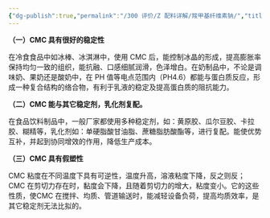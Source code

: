 ```yaml
---
{"dg-publish":true,"permalink":"/300 评价/Z 配料详解/羧甲基纤维素钠/","title":"羧甲基纤维素钠","created":"2024-01-25T18:45:04.000+08:00","updated":"2024-01-25T18:45:04.000+08:00"}
---
```



**（一）CMC 具有很好的稳定性**

在冷食食品中如冰棒、冰淇淋中，使用 CMC 后，能控制冰晶的形成，提高膨胀率保持均匀一致的组织，能抗融、口感细腻润滑，色泽增白。在奶制品中，不论是调味奶、果奶还是酸奶中，在 PH 值等电点范围内（PH4.6）都能与蛋白质反应，形成一种复合结构的络合物，有利于乳液的稳定及提高蛋白质的阻抗能力。

  

**（二）CMC 能与其它稳定剂，乳化剂复配。**

在食品饮料制品中，一般厂家都使用多种稳定剂，如：黄原胶、瓜尔豆胶、卡拉胶、糊精等，乳化剂如：单硬脂酸甘油脂、蔗糖脂肪酸酯等，进行复配。能使优势互补，并起到协同增效的作用，降低生产成本。

  

**（三）CMC 具有假塑性**

CMC 粘度在不同温度下具有可逆性，温度升高，溶液粘度下降，反之则反；CMC 在剪切力存在时，黏度会下降，且随着剪切力的增大，粘度变小。它的这些性质，使CMC 在搅拌、均质、管道输送时，能减轻设备负荷，提高均质效率，是其它稳定剂无法比拟的。